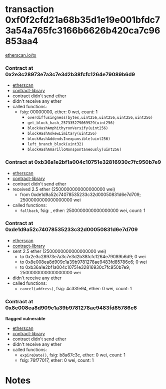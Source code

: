 # transaction 0xf0f2cfd21a68b35d1e19e001bfdc73a54a765fc3166b6626b420ca7c96853aa4

[etherscan.io/tx](https://etherscan.io/tx/0xf0f2cfd21a68b35d1e19e001bfdc73a54a765fc3166b6626b420ca7c96853aa4)


### Contract at 0x2e3c28973e7a3c7e3d2b38fcfc1264e79089b6d9

* [etherscan](https://etherscan.io/address/0x2e3c28973e7a3c7e3d2b38fcfc1264e79089b6d9)
* [contract-library](https://contract-library.com/contracts/Ethereum/2e3c28973e7a3c7e3d2b38fcfc1264e79089b6d9)
* contract didn't send ether
* didn't receive any ether
* called functions:
    * fsig: 00000000, ether: 0 wei, count: 1
        * `overdiffusingness(bytes,uint256,uint256,uint256,uint256)`
        * `get_block_hash_257335279069929(uint256)`
        * `blockHashAmphithyronVersify(uint256)`
        * `blockHashAskewLimitary(uint256)`
        * `blockHashAddendsInexpansible(uint256)`
        * `left_branch_block(uint32)`
        * `blockHashAmarilloNonspontaneously(uint256)`


### Contract at 0xb36a1e2bf1a004c10751e32816930c7fc950b7e9

* [etherscan](https://etherscan.io/address/0xb36a1e2bf1a004c10751e32816930c7fc950b7e9)
* [contract-library](https://contract-library.com/contracts/Ethereum/b36a1e2bf1a004c10751e32816930c7fc950b7e9)
* contract didn't send ether
* received 2.5 ether (2500000000000000000 wei)
    * from 0xde1d9a52c74078535233c32d00050831d6e7d709; 2500000000000000000 wei
* called functions:
    * `fallback`, fsig: , ether: 2500000000000000000 wei, count: 1


### Contract at 0xde1d9a52c74078535233c32d00050831d6e7d709

* [etherscan](https://etherscan.io/address/0xde1d9a52c74078535233c32d00050831d6e7d709)
* [contract-library](https://contract-library.com/contracts/Ethereum/de1d9a52c74078535233c32d00050831d6e7d709)
* sent 2.5 ether (2500000000000000000 wei)
    * to 0x2e3c28973e7a3c7e3d2b38fcfc1264e79089b6d9; 0 wei
    * to 0x8e008ea8d909c1a39b9781278ae9483fd85786c6; 0 wei
    * to 0xb36a1e2bf1a004c10751e32816930c7fc950b7e9; 2500000000000000000 wei
* didn't receive any ether
* called functions:
    * `cancel(address)`, fsig: 4c33fe94, ether: 0 wei, count: 1


### Contract at 0x8e008ea8d909c1a39b9781278ae9483fd85786c6

**flagged vulnerable**

* [etherscan](https://etherscan.io/address/0x8e008ea8d909c1a39b9781278ae9483fd85786c6)
* [contract-library](https://contract-library.com/contracts/Ethereum/8e008ea8d909c1a39b9781278ae9483fd85786c6)
* contract didn't send ether
* didn't receive any ether
* called functions:
    * `expireDate()`, fsig: b8a67c3c, ether: 0 wei, count: 1
    * fsig: 76f77017, ether: 0 wei, count: 1

# Notes

